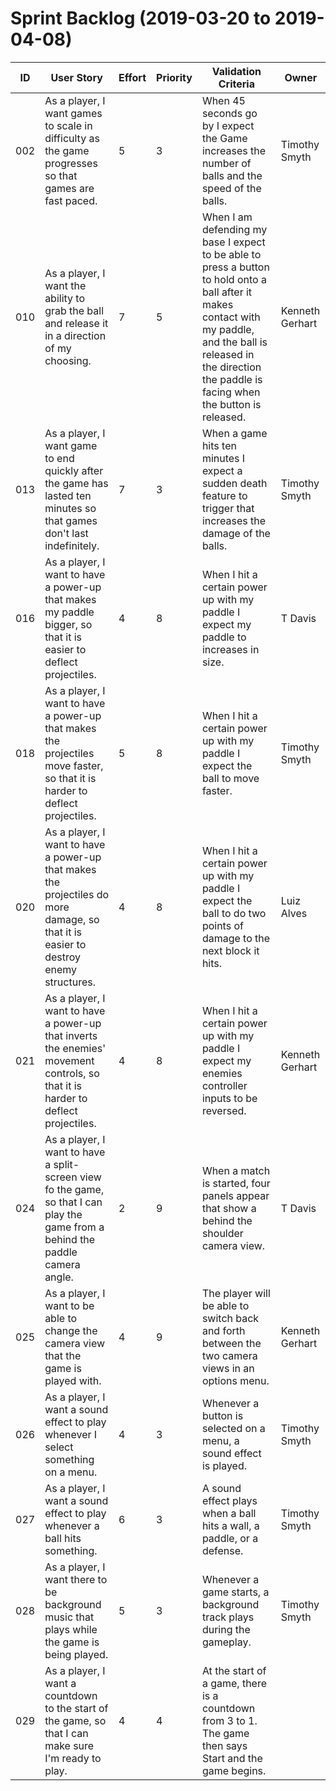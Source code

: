 # Sprint Backlog (2019-03-20 to 2019-04-08)

| ID | User Story | Effort | Priority | Validation Criteria | Owner |
|----|------------|--------|----------|---------------------|-------|
|002| As a player, I want games to scale in difficulty as the game progresses so that games are fast paced.|5|3|When 45 seconds go by I expect the Game increases the number of balls and the speed of the balls.| Timothy Smyth |
|010| As a player, I want the ability to grab the ball and release it in a direction of my choosing.|7|5| When I am defending my base I expect to be able to press a button to hold onto a ball after it makes contact with my paddle, and the ball is released in the direction the paddle is facing when the button is released.| Kenneth Gerhart |
|013| As a player, I want game to end quickly after the game has lasted ten minutes so that games don't last indefinitely.|7|3| When a game hits ten minutes I expect a sudden death feature to trigger that increases the damage of the balls.| Timothy Smyth |
|016| As a player, I want to have a power-up that makes my paddle bigger, so that it is easier to deflect projectiles.|4|8| When I hit a certain power up with my paddle I expect my paddle to increases in size.| T Davis |
|018| As a player, I want to have a power-up that makes the projectiles move faster, so that it is harder to deflect projectiles.|5|8| When I hit a certain power up with my paddle I expect the ball to move faster.| Timothy Smyth |
|020| As a player, I want to have a power-up that makes the projectiles do more damage, so that it is easier to destroy enemy structures.|4|8| When I hit a certain power up with my paddle I expect the ball to do two points of damage to the next block it hits.| Luiz Alves |
|021| As a player, I want to have a power-up that inverts the enemies' movement controls, so that it is harder to deflect projectiles.|4|8| When I hit a certain power up with my paddle I expect my enemies controller inputs to be reversed.| Kenneth Gerhart |
|024| As a player, I want to have a split-screen view fo the game, so that I can play the game from a behind the paddle camera angle.|2|9| When a match is started, four panels appear that show a behind the shoulder camera view.| T Davis |
|025| As a player, I want to be able to change the camera view that the game is played with.|4|9| The player will be able to switch back and forth between the two camera views in an options menu.| Kenneth Gerhart |
|026| As a player, I want a sound effect to play whenever I select something on a menu.|4|3| Whenever a button is selected on a menu, a sound effect is played.| Timothy Smyth |
|027| As a player, I want a sound effect to play whenever a ball hits something.|6|3| A sound effect plays when a ball hits a wall, a paddle, or a defense.| Timothy Smyth |
|028| As a player, I want there to be background music that plays while the game is being played.|5|3| Whenever a game starts, a background track plays during the gameplay.| Timothy Smyth |
|029| As a player, I want a countdown to the start of the game, so that I can make sure I'm ready to play.|4|4| At the start of a game, there is a countdown from 3 to 1. The game then says Start and the game begins.| |
